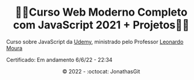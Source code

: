 <h1 align="center">🚧🚀Curso Web Moderno Completo com JavaScript 2021 + Projetos🚀🚧</h1>

Curso sobre JavaScript da <a href="https://www.udemy.com/">Udemy</a>, ministrado pelo Professor <a href="https://github.com/leonardomleitao">Leonardo Moura</a> <br>

Certificado:  Em andamento 6/6/22 - 22:34<br>

<p align="center">©️ 2022 - :octocat: JonathasGit</p>
